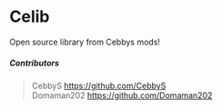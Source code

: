 # Celib

Open source library from Cebbys mods!

##### Contributors
> CebbyS https://github.com/CebbyS </br>
> Domaman202 https://github.com/Domaman202
